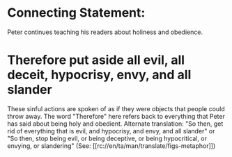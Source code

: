 # Connecting Statement:

Peter continues teaching his readers about holiness and obedience.

# Therefore put aside all evil, all deceit, hypocrisy, envy, and all slander

These sinful actions are spoken of as if they were objects that people could throw away. The word "Therefore" here refers back to everything that Peter has said about being holy and obedient. Alternate translation: "So then, get rid of everything that is evil, and hypocrisy, and envy, and all slander" or "So then, stop being evil, or being deceptive, or being hypocritical, or envying, or slandering" (See: [[rc://en/ta/man/translate/figs-metaphor]])

